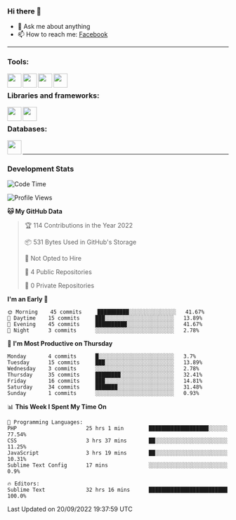 ### Hi there 👋

<!-- - 🔭 I’m currently working on [huyviet] -->
- 💬 Ask me about anything
- 📫 How to reach me: [Facebook]
<!-- - ⚡ Fun fact: abc -->

---

### Tools:
<img align='left' height="32" width="32" src="https://cdn.jsdelivr.net/npm/simple-icons@4.8.0/icons/phpstorm.svg" />
<img align='left' height="32" width="32" src="https://cdn.jsdelivr.net/npm/simple-icons@4.8.0/icons/sublimetext.svg" />
<img align='left' height="32" width="32" src="https://cdn.jsdelivr.net/npm/simple-icons@4.8.0/icons/laragon.svg" />
<img align='left' height="32" width="32" src="https://cdn.jsdelivr.net/npm/simple-icons@4.8.0/icons/xampp.svg" />
<br>

### Libraries and frameworks:
<img align='left' height="32" width="32" src="https://cdn.jsdelivr.net/npm/simple-icons@4.8.0/icons/laravel.svg" />
<img align='left' height="32" width="32" src="https://cdn.jsdelivr.net/npm/simple-icons@4.8.0/icons/jquery.svg" />
<br>

### Databases:
<img align='left' height="32" width="32" src="https://cdn.jsdelivr.net/npm/simple-icons@4.8.0/icons/mysql.svg" />
<br>

---
### Development Stats
<!--START_SECTION:waka-->
![Code Time](http://img.shields.io/badge/Code%20Time-112%20hrs%209%20mins-blue)

![Profile Views](http://img.shields.io/badge/Profile%20Views-4-blue)

**🐱 My GitHub Data** 

> 🏆 114 Contributions in the Year 2022
 > 
> 📦 531 Bytes Used in GitHub's Storage 
 > 
> 🚫 Not Opted to Hire
 > 
> 📜 4 Public Repositories 
 > 
> 🔑 0 Private Repositories  
 > 
**I'm an Early 🐤** 

```text
🌞 Morning    45 commits     ██████████░░░░░░░░░░░░░░░   41.67% 
🌆 Daytime    15 commits     ███░░░░░░░░░░░░░░░░░░░░░░   13.89% 
🌃 Evening    45 commits     ██████████░░░░░░░░░░░░░░░   41.67% 
🌙 Night      3 commits      ░░░░░░░░░░░░░░░░░░░░░░░░░   2.78%

```
📅 **I'm Most Productive on Thursday** 

```text
Monday       4 commits      █░░░░░░░░░░░░░░░░░░░░░░░░   3.7% 
Tuesday      15 commits     ███░░░░░░░░░░░░░░░░░░░░░░   13.89% 
Wednesday    3 commits      ░░░░░░░░░░░░░░░░░░░░░░░░░   2.78% 
Thursday     35 commits     ████████░░░░░░░░░░░░░░░░░   32.41% 
Friday       16 commits     ███░░░░░░░░░░░░░░░░░░░░░░   14.81% 
Saturday     34 commits     ███████░░░░░░░░░░░░░░░░░░   31.48% 
Sunday       1 commits      ░░░░░░░░░░░░░░░░░░░░░░░░░   0.93%

```


📊 **This Week I Spent My Time On** 

```text
💬 Programming Languages: 
PHP                      25 hrs 1 min        ███████████████████░░░░░░   77.54% 
CSS                      3 hrs 37 mins       ██░░░░░░░░░░░░░░░░░░░░░░░   11.25% 
JavaScript               3 hrs 19 mins       ██░░░░░░░░░░░░░░░░░░░░░░░   10.31% 
Sublime Text Config      17 mins             ░░░░░░░░░░░░░░░░░░░░░░░░░   0.9%

🔥 Editors: 
Sublime Text             32 hrs 16 mins      █████████████████████████   100.0%

```


 Last Updated on 20/09/2022 19:37:59 UTC
<!--END_SECTION:waka-->

[huyviet]: https://huyviet.vn/
[Facebook]: https://www.facebook.com/profile.php?id=100075294702642
